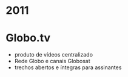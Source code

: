 # 2011

# Globo.tv

- produto de vídeos centralizado
- Rede Globo e canais Globosat
- trechos abertos e íntegras para assinantes
